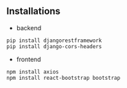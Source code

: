 ## Installations

* backend
```
pip install djangorestframework
pip install django-cors-headers
```

* frontend
```
npm install axios
npm install react-bootstrap bootstrap
